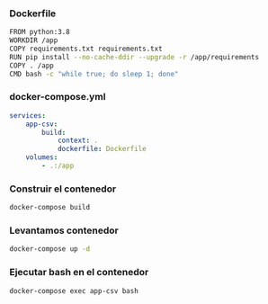 ### Dockerfile

```sh
FROM python:3.8
WORKDIR /app
COPY requirements.txt requirements.txt
RUN pip install --no-cache-ddir --upgrade -r /app/requirements
COPY . /app
CMD bash -c "while true; do sleep 1; done"
```


### docker-compose.yml

```yaml
services: 
	app-csv:
		build:
			context: .
			dockerfile: Dockerfile
	volumes:
		- .:/app		
```

### Construir el contenedor

```sh
docker-compose build
```

### Levantamos contenedor

```sh
docker-compose up -d
```

### Ejecutar bash en el contenedor

```sh
docker-compose exec app-csv bash
```